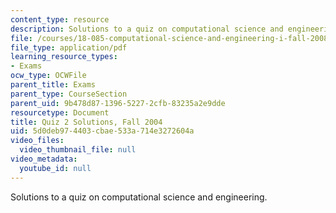 ```yaml
---
content_type: resource
description: Solutions to a quiz on computational science and engineering.
file: /courses/18-085-computational-science-and-engineering-i-fall-2008/5d0deb974403cbae533a714e3272604a_q2sols18085f04.pdf
file_type: application/pdf
learning_resource_types:
- Exams
ocw_type: OCWFile
parent_title: Exams
parent_type: CourseSection
parent_uid: 9b478d87-1396-5227-2cfb-83235a2e9dde
resourcetype: Document
title: Quiz 2 Solutions, Fall 2004
uid: 5d0deb97-4403-cbae-533a-714e3272604a
video_files:
  video_thumbnail_file: null
video_metadata:
  youtube_id: null
---
```

Solutions to a quiz on computational science and engineering.

